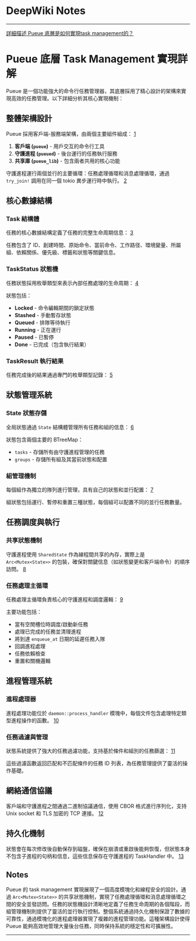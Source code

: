 # DeepWiki Notes

---

[詳細描述 Pueue 底層是如何實現task management的？](https://deepwiki.com/search/-pueue-task-management_cf6efd3e-ce89-4f41-9553-ea4e3b635483)

# Pueue 底層 Task Management 實現詳解

Pueue 是一個功能強大的命令行任務管理器，其底層採用了精心設計的架構來實現高效的任務管理。以下詳細分析其核心實現機制：

## 整體架構設計

Pueue 採用客戶端-服務端架構，由兩個主要組件組成： [1](#0-0) 

1. **客戶端 (`pueue`)** - 用戶交互的命令行工具
2. **守護進程 (`pueued`)** - 後台運行的任務執行服務
3. **共享庫 (`pueue_lib`)** - 包含兩者共用的核心功能

守護進程運行兩個並行的主要循環：任務處理循環和消息處理循環，通過 `try_join!` 調用在同一個 tokio 異步運行時中執行。 [2](#0-1) 

## 核心數據結構

### Task 結構體

任務的核心數據結構定義了任務的完整生命周期信息： [3](#0-2) 

任務包含了 ID、創建時間、原始命令、當前命令、工作路径、環境變量、所屬組、依賴關係、優先級、標籤和狀態等關鍵信息。

### TaskStatus 狀態機

任務狀態採用枚舉類型來表示內部任務處理的生命周期： [4](#0-3) 

狀態包括：
- **Locked** - 命令編輯期間的鎖定狀態
- **Stashed** - 手動暫存狀態
- **Queued** - 排隊等待執行
- **Running** - 正在運行
- **Paused** - 已暫停
- **Done** - 已完成（包含執行結果）

### TaskResult 執行結果

任務完成後的結果通過專門的枚舉類型記錄： [5](#0-4) 

## 狀態管理系統

### State 狀態存儲

全局狀態通過 `State` 結構體管理所有任務和組的信息： [6](#0-5) 

狀態包含兩個主要的 BTreeMap：
- `tasks` - 存儲所有由守護進程管理的任務
- `groups` - 存儲所有組及其當前狀態和配置

### 組管理機制

每個組作為獨立的隊列進行管理，具有自己的狀態和並行配置： [7](#0-6) 

組狀態包括運行、暫停和重置三種狀態，每個組可以配置不同的並行任務數量。

## 任務調度與執行

### 共享狀態機制

守護進程使用 `SharedState` 作為線程間共享的內存，實際上是 `Arc<Mutex<State>>` 的包裝，確保對關鍵信息（如狀態變更和客戶端命令）的順序訪問。 [8](#0-7) 

### 任務處理主循環

任務處理主循環負責核心的守護進程和調度邏輯： [9](#0-8) 

主要功能包括：
- 當有空閒槽位時調度/啟動新任務
- 處理已完成的任務並清理進程
- 將到達 `enqueue_at` 日期的延遲任務入隊
- 回調進程處理
- 任務依賴檢查
- 重置和關機邏輯

## 進程管理系統

### 進程處理器

進程處理功能位於 `daemon::process_handler` 模塊中，每個文件包含處理特定類型進程操作的函數。 [10](#0-9) 

### 任務過濾與管理

狀態系統提供了強大的任務過濾功能，支持基於條件和組別的任務篩選： [11](#0-10) 

這些過濾函數返回匹配和不匹配條件的任務 ID 列表，為任務管理提供了靈活的操作基礎。

## 網絡通信協議

客戶端和守護進程之間通過二進制協議通信，使用 CBOR 格式進行序列化，支持 Unix socket 和 TLS 加密的 TCP 連接。 [12](#0-11) 

## 持久化機制

狀態會在每次修改後自動保存到磁盤，確保在崩潰或重啟後能夠恢復，但狀態本身不包含子進程的句柄和信息，這些信息保存在守護進程的 TaskHandler 中。 [13](#0-12) 

## Notes

Pueue 的 task management 實現展現了一個高度模塊化和線程安全的設計。通過 `Arc<Mutex<State>>` 的共享狀態機制，實現了任務處理循環和消息處理循環之間的安全並發訪問。任務的狀態機設計清晰地定義了任務生命周期的各個階段，而組管理機制則提供了靈活的並行執行控制。整個系統通過持久化機制保證了數據的可靠性，通過模塊化的進程處理器實現了複雜的進程管理功能。這種架構設計使得 Pueue 能夠高效地管理大量後台任務，同時保持系統的穩定性和可擴展性。

---
